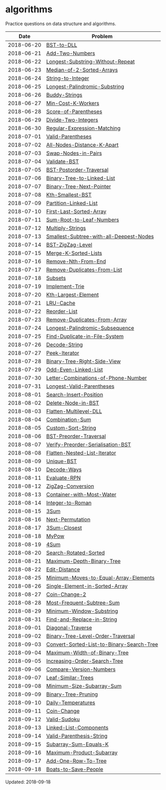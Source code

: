 # algorithms
Practice questions on data structure and algorithms.

Date | Problem 
--- | ---
2018-06-20 | [BST-to-DLL](https://github.com/ansonmiu0214/algorithms/tree/master/2018-06-20_BST-to-DLL)
2018-06-21 | [Add-Two-Numbers](https://github.com/ansonmiu0214/algorithms/tree/master/2018-06-21_Add-Two-Numbers)
2018-06-22 | [Longest-Substring-Without-Repeat](https://github.com/ansonmiu0214/algorithms/tree/master/2018-06-22_Longest-Substring-Without-Repeat)
2018-06-23 | [Median-of-2-Sorted-Arrays](https://github.com/ansonmiu0214/algorithms/tree/master/2018-06-23_Median-of-2-Sorted-Arrays)
2018-06-24 | [String-to-Integer](https://github.com/ansonmiu0214/algorithms/tree/master/2018-06-24_String-to-Integer)
2018-06-25 | [Longest-Palindromic-Substring](https://github.com/ansonmiu0214/algorithms/tree/master/2018-06-25_Longest-Palindromic-Substring)
2018-06-26 | [Buddy-Strings](https://github.com/ansonmiu0214/algorithms/tree/master/2018-06-26_Buddy-Strings)
2018-06-27 | [Min-Cost-K-Workers](https://github.com/ansonmiu0214/algorithms/tree/master/2018-06-27_Min-Cost-K-Workers)
2018-06-28 | [Score-of-Parentheses](https://github.com/ansonmiu0214/algorithms/tree/master/2018-06-28_Score-of-Parentheses)
2018-06-29 | [Divide-Two-Integers](https://github.com/ansonmiu0214/algorithms/tree/master/2018-06-29_Divide-Two-Integers)
2018-06-30 | [Regular-Expression-Matching](https://github.com/ansonmiu0214/algorithms/tree/master/2018-06-30_Regular-Expression-Matching)
2018-07-01 | [Valid-Parentheses](https://github.com/ansonmiu0214/algorithms/tree/master/2018-07-01_Valid-Parentheses)
2018-07-02 | [All-Nodes-Distance-K-Apart](https://github.com/ansonmiu0214/algorithms/tree/master/2018-07-02_All-Nodes-Distance-K-Apart)
2018-07-03 | [Swap-Nodes-in-Pairs](https://github.com/ansonmiu0214/algorithms/tree/master/2018-07-03_Swap-Nodes-in-Pairs)
2018-07-04 | [Validate-BST](https://github.com/ansonmiu0214/algorithms/tree/master/2018-07-04_Validate-BST)
2018-07-05 | [BST-Postorder-Traversal](https://github.com/ansonmiu0214/algorithms/tree/master/2018-07-05_BST-Postorder-Traversal)
2018-07-06 | [Binary-Tree-to-Linked-List](https://github.com/ansonmiu0214/algorithms/tree/master/2018-07-06_Binary-Tree-to-Linked-List)
2018-07-07 | [Binary-Tree-Next-Pointer](https://github.com/ansonmiu0214/algorithms/tree/master/2018-07-07_Binary-Tree-Next-Pointer)
2018-07-08 | [Kth-Smallest-BST](https://github.com/ansonmiu0214/algorithms/tree/master/2018-07-08_Kth-Smallest-BST)
2018-07-09 | [Partition-Linked-List](https://github.com/ansonmiu0214/algorithms/tree/master/2018-07-09_Partition-Linked-List)
2018-07-10 | [First-Last-Sorted-Array](https://github.com/ansonmiu0214/algorithms/tree/master/2018-07-10_First-Last-Sorted-Array)
2018-07-11 | [Sum-Root-to-Leaf-Numbers](https://github.com/ansonmiu0214/algorithms/tree/master/2018-07-11_Sum-Root-to-Leaf-Numbers)
2018-07-12 | [Multiply-Strings](https://github.com/ansonmiu0214/algorithms/tree/master/2018-07-12_Multiply-Strings)
2018-07-13 | [Smallest-Subtree-with-all-Deepest-Nodes](https://github.com/ansonmiu0214/algorithms/tree/master/2018-07-13_Smallest-Subtree-with-all-Deepest-Nodes)
2018-07-14 | [BST-ZigZag-Level](https://github.com/ansonmiu0214/algorithms/tree/master/2018-07-14_BST-ZigZag-Level)
2018-07-15 | [Merge-K-Sorted-Lists](https://github.com/ansonmiu0214/algorithms/tree/master/2018-07-15_Merge-K-Sorted-Lists)
2018-07-16 | [Remove-Nth-From-End](https://github.com/ansonmiu0214/algorithms/tree/master/2018-07-16_Remove-Nth-From-End)
2018-07-17 | [Remove-Duplicates-From-List](https://github.com/ansonmiu0214/algorithms/tree/master/2018-07-17_Remove-Duplicates-From-List)
2018-07-18 | [Subsets](https://github.com/ansonmiu0214/algorithms/tree/master/2018-07-18_Subsets)
2018-07-19 | [Implement-Trie](https://github.com/ansonmiu0214/algorithms/tree/master/2018-07-19_Implement-Trie)
2018-07-20 | [Kth-Largest-Element](https://github.com/ansonmiu0214/algorithms/tree/master/2018-07-20_Kth-Largest-Element)
2018-07-21 | [LRU-Cache](https://github.com/ansonmiu0214/algorithms/tree/master/2018-07-21_LRU-Cache)
2018-07-22 | [Reorder-List](https://github.com/ansonmiu0214/algorithms/tree/master/2018-07-22_Reorder-List)
2018-07-23 | [Remove-Duplicates-From-Array](https://github.com/ansonmiu0214/algorithms/tree/master/2018-07-23_Remove-Duplicates-From-Array)
2018-07-24 | [Longest-Palindromic-Subsequence](https://github.com/ansonmiu0214/algorithms/tree/master/2018-07-24_Longest-Palindromic-Subsequence)
2018-07-25 | [Find-Duplicate-in-File-System](https://github.com/ansonmiu0214/algorithms/tree/master/2018-07-25_Find-Duplicate-in-File-System)
2018-07-26 | [Decode-String](https://github.com/ansonmiu0214/algorithms/tree/master/2018-07-26_Decode-String)
2018-07-27 | [Peek-Iterator](https://github.com/ansonmiu0214/algorithms/tree/master/2018-07-27_Peek-Iterator)
2018-07-28 | [Binary-Tree-Right-Side-View](https://github.com/ansonmiu0214/algorithms/tree/master/2018-07-28_Binary-Tree-Right-Side-View)
2018-07-29 | [Odd-Even-Linked-List](https://github.com/ansonmiu0214/algorithms/tree/master/2018-07-29_Odd-Even-Linked-List)
2018-07-30 | [Letter-Combinations-of-Phone-Number](https://github.com/ansonmiu0214/algorithms/tree/master/2018-07-30_Letter-Combinations-of-Phone-Number)
2018-07-31 | [Longest-Valid-Parentheses](https://github.com/ansonmiu0214/algorithms/tree/master/2018-07-31_Longest-Valid-Parentheses)
2018-08-01 | [Search-Insert-Position](https://github.com/ansonmiu0214/algorithms/tree/master/2018-08-01_Search-Insert-Position)
2018-08-02 | [Delete-Node-in-BST](https://github.com/ansonmiu0214/algorithms/tree/master/2018-08-02_Delete-Node-in-BST)
2018-08-03 | [Flatten-Multilevel-DLL](https://github.com/ansonmiu0214/algorithms/tree/master/2018-08-03_Flatten-Multilevel-DLL)
2018-08-04 | [Combination-Sum](https://github.com/ansonmiu0214/algorithms/tree/master/2018-08-04_Combination-Sum)
2018-08-05 | [Custom-Sort-String](https://github.com/ansonmiu0214/algorithms/tree/master/2018-08-05_Custom-Sort-String)
2018-08-06 | [BST-Preorder-Traversal](https://github.com/ansonmiu0214/algorithms/tree/master/2018-08-06_BST-Preorder-Traversal)
2018-08-07 | [Verify-Preorder-Serialisation-BST](https://github.com/ansonmiu0214/algorithms/tree/master/2018-08-07_Verify-Preorder-Serialisation-BST)
2018-08-08 | [Flatten-Nested-List-Iterator](https://github.com/ansonmiu0214/algorithms/tree/master/2018-08-08_Flatten-Nested-List-Iterator)
2018-08-09 | [Unique-BST](https://github.com/ansonmiu0214/algorithms/tree/master/2018-08-09_Unique-BST)
2018-08-10 | [Decode-Ways](https://github.com/ansonmiu0214/algorithms/tree/master/2018-08-10_Decode-Ways)
2018-08-11 | [Evaluate-RPN](https://github.com/ansonmiu0214/algorithms/tree/master/2018-08-11_Evaluate-RPN)
2018-08-12 | [ZigZag-Conversion](https://github.com/ansonmiu0214/algorithms/tree/master/2018-08-12_ZigZag-Conversion)
2018-08-13 | [Container-with-Most-Water](https://github.com/ansonmiu0214/algorithms/tree/master/2018-08-13_Container-with-Most-Water)
2018-08-14 | [Integer-to-Roman](https://github.com/ansonmiu0214/algorithms/tree/master/2018-08-14_Integer-to-Roman)
2018-08-15 | [3Sum](https://github.com/ansonmiu0214/algorithms/tree/master/2018-08-15_3Sum)
2018-08-16 | [Next-Permutation](https://github.com/ansonmiu0214/algorithms/tree/master/2018-08-16_Next-Permutation)
2018-08-17 | [3Sum-Closest](https://github.com/ansonmiu0214/algorithms/tree/master/2018-08-17_3Sum-Closest)
2018-08-18 | [MyPow](https://github.com/ansonmiu0214/algorithms/tree/master/2018-08-18_MyPow)
2018-08-19 | [4Sum](https://github.com/ansonmiu0214/algorithms/tree/master/2018-08-19_4Sum)
2018-08-20 | [Search-Rotated-Sorted](https://github.com/ansonmiu0214/algorithms/tree/master/2018-08-20_Search-Rotated-Sorted)
2018-08-21 | [Maximum-Depth-Binary-Tree](https://github.com/ansonmiu0214/algorithms/tree/master/2018-08-21_Maximum-Depth-Binary-Tree)
2018-08-22 | [Edit-Distance](https://github.com/ansonmiu0214/algorithms/tree/master/2018-08-22_Edit-Distance)
2018-08-25 | [Minimum-Moves-to-Equal-Array-Elements](https://github.com/ansonmiu0214/algorithms/tree/master/2018-08-25_Minimum-Moves-to-Equal-Array-Elements)
2018-08-26 | [Single-Element-in-Sorted-Array](https://github.com/ansonmiu0214/algorithms/tree/master/2018-08-26_Single-Element-in-Sorted-Array)
2018-08-27 | [Coin-Change-2](https://github.com/ansonmiu0214/algorithms/tree/master/2018-08-27_Coin-Change-2)
2018-08-28 | [Most-Frequent-Subtree-Sum](https://github.com/ansonmiu0214/algorithms/tree/master/2018-08-28_Most-Frequent-Subtree-Sum)
2018-08-29 | [Minimum-Window-Substring](https://github.com/ansonmiu0214/algorithms/tree/master/2018-08-29_Minimum-Window-Substring)
2018-08-31 | [Find-and-Replace-in-String](https://github.com/ansonmiu0214/algorithms/tree/master/2018-08-31_Find-and-Replace-in-String)
2018-09-01 | [Diagonal-Traverse](https://github.com/ansonmiu0214/algorithms/tree/master/2018-09-01_Diagonal-Traverse)
2018-09-02 | [Binary-Tree-Level-Order-Traversal](https://github.com/ansonmiu0214/algorithms/tree/master/2018-09-02_Binary-Tree-Level-Order-Traversal)
2018-09-03 | [Convert-Sorted-List-to-Binary-Search-Tree](https://github.com/ansonmiu0214/algorithms/tree/master/2018-09-03_Convert-Sorted-List-to-Binary-Search-Tree)
2018-09-04 | [Maximum-Width-of-Binary-Tree](https://github.com/ansonmiu0214/algorithms/tree/master/2018-09-04_Maximum-Width-of-Binary-Tree)
2018-09-05 | [Increasing-Order-Search-Tree](https://github.com/ansonmiu0214/algorithms/tree/master/2018-09-05_Increasing-Order-Search-Tree)
2018-09-06 | [Compare-Version-Numbers](https://github.com/ansonmiu0214/algorithms/tree/master/2018-09-06_Compare-Version-Numbers)
2018-09-07 | [Leaf-Similar-Trees](https://github.com/ansonmiu0214/algorithms/tree/master/2018-09-07_Leaf-Similar-Trees)
2018-09-08 | [Minimum-Size-Subarray-Sum](https://github.com/ansonmiu0214/algorithms/tree/master/2018-09-08_Minimum-Size-Subarray-Sum)
2018-09-09 | [Binary-Tree-Pruning](https://github.com/ansonmiu0214/algorithms/tree/master/2018-09-09_Binary-Tree-Pruning)
2018-09-10 | [Daily-Temperatures](https://github.com/ansonmiu0214/algorithms/tree/master/2018-09-10_Daily-Temperatures)
2018-09-11 | [Coin-Change](https://github.com/ansonmiu0214/algorithms/tree/master/2018-09-11_Coin-Change)
2018-09-12 | [Valid-Sudoku](https://github.com/ansonmiu0214/algorithms/tree/master/2018-09-12_Valid-Sudoku)
2018-09-13 | [Linked-List-Components](https://github.com/ansonmiu0214/algorithms/tree/master/2018-09-13_Linked-List-Components)
2018-09-14 | [Valid-Parenthesis-String](https://github.com/ansonmiu0214/algorithms/tree/master/2018-09-14_Valid-Parenthesis-String)
2018-09-15 | [Subarray-Sum-Equals-K](https://github.com/ansonmiu0214/algorithms/tree/master/2018-09-15_Subarray-Sum-Equals-K)
2018-09-16 | [Maximum-Product-Subarray](https://github.com/ansonmiu0214/algorithms/tree/master/2018-09-16_Maximum-Product-Subarray)
2018-09-17 | [Add-One-Row-To-Tree](https://github.com/ansonmiu0214/algorithms/tree/master/2018-09-17_Add-One-Row-To-Tree)
2018-09-18 | [Boats-to-Save-People](https://github.com/ansonmiu0214/algorithms/tree/master/2018-09-18_Boats-to-Save-People)

Updated: 2018-09-18
